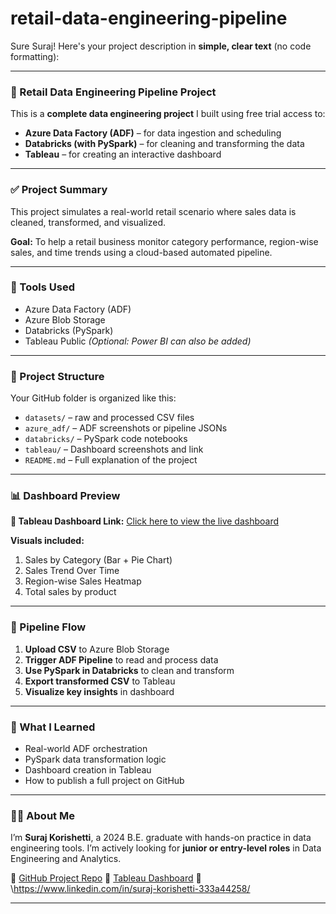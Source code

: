 # retail-data-engineering-pipeline

Sure Suraj! Here's your project description in **simple, clear text** (no code formatting):

---

### 🛒 Retail Data Engineering Pipeline Project

This is a **complete data engineering project** I built using free trial access to:

* **Azure Data Factory (ADF)** – for data ingestion and scheduling
* **Databricks (with PySpark)** – for cleaning and transforming the data
* **Tableau** – for creating an interactive dashboard

---

### ✅ Project Summary

This project simulates a real-world retail scenario where sales data is cleaned, transformed, and visualized.

**Goal:**
To help a retail business monitor category performance, region-wise sales, and time trends using a cloud-based automated pipeline.

---

### 🧰 Tools Used

* Azure Data Factory (ADF)
* Azure Blob Storage
* Databricks (PySpark)
* Tableau Public
  *(Optional: Power BI can also be added)*

---

### 📁 Project Structure

Your GitHub folder is organized like this:

* `datasets/` – raw and processed CSV files
* `azure_adf/` – ADF screenshots or pipeline JSONs
* `databricks/` – PySpark code notebooks
* `tableau/` – Dashboard screenshots and link
* `README.md` – Full explanation of the project

---

### 📊 Dashboard Preview

**🔗 Tableau Dashboard Link:**
[Click here to view the live dashboard](https://public.tableau.com/app/profile/suraj.korishetti/viz/Sales_Dashboard_Suraj_png/OverviewByCategory?publish=yes)

**Visuals included:**

1. Sales by Category (Bar + Pie Chart)
2. Sales Trend Over Time
3. Region-wise Sales Heatmap
4. Total sales by product

---

### 🔄 Pipeline Flow

1. **Upload CSV** to Azure Blob Storage
2. **Trigger ADF Pipeline** to read and process data
3. **Use PySpark in Databricks** to clean and transform
4. **Export transformed CSV** to Tableau
5. **Visualize key insights** in dashboard

---

### 📘 What I Learned

* Real-world ADF orchestration
* PySpark data transformation logic
* Dashboard creation in Tableau
* How to publish a full project on GitHub

---

### 👨‍💻 About Me

I’m **Suraj Korishetti**, a 2024 B.E. graduate with hands-on practice in data engineering tools.
I’m actively looking for **junior or entry-level roles** in Data Engineering and Analytics.

🔗 [GitHub Project Repo](https://github.com/Suri6363498/retail-data-engineering-pipeline)
🔗 [Tableau Dashboard](https://public.tableau.com/app/profile/suraj.korishetti/viz/Sales_Dashboard_Suraj_png/OverviewByCategory?publish=yes)
🔗 \https://www.linkedin.com/in/suraj-korishetti-333a44258/

---


